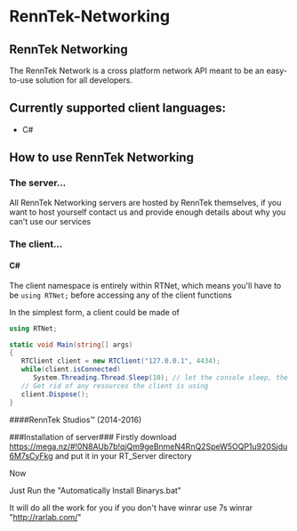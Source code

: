 ﻿# RennTek-Networking

## RennTek Networking
The RennTek Network is a cross platform network API meant to be an easy-to-use solution for all developers.

## Currently supported client languages:
 - C#

## How to use RennTek Networking
### The server...
All RennTek Networking servers are hosted by RennTek themselves,
   if you want to host yourself contact us and provide enough
   details about why you can't use our services
   
### The client...
#### C&#35;
The client namespace is entirely within RTNet, which means you'll
   have to be `using RTNet;` before accessing any of the client functions
   
In the simplest form, a client could be made of
```cs
using RTNet;

static void Main(string[] args)
{
   RTClient client = new RTClient("127.0.0.1", 4434);
   while(client.isConnected)
      System.Threading.Thread.Sleep(10); // let the console sleep, the client is in another thread
   // Get rid of any resources the client is using
   client.Dispose();
}
```


####RennTek Studios™ (2014-2016)


###Installation of server###
Firstly download https://mega.nz/#!0N8AUb7b!qjQm9geBnmeN4RnQ2SpeW5OQP1u920Sjdu6M7sCyFkg and put it in your RT_Server directory

Now

Just Run the "Automatically Install Binarys.bat"

It will do all the work for you
if you don't have winrar use 7s
winrar "http://rarlab.com/"
